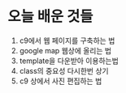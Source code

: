오늘 배운 것들
==============================
1. c9에서 웹 페이지를 구축하는 법  
2. google map 웹상에 올리는 법  
3. template을 다운받아 이용하는법  
4. class의 중요성 다시한번 상기  
5. c9 상에서 사진 편집하는 법  
